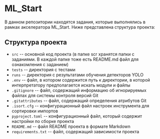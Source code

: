 # ML_Start 
В данном репозитории находятся задания, которые выполнялись в рамках акселератора ML_Start.
Ниже представлена структура проекта:
## Структура проекта
* `src` -- основной код проекта (в папке scr хранятся папки с заданиями. В каждой папке тоже есть README.md файл для ознакомления с заданием) 
* `tests` -- директория с тестами
* `runs` -- директория с результатами обучения детекторов YOLO
* `.env` -- файл, в котором содержится путь к директории, в которой интерпретатору предполагается искать модули и файлы
* `.gitignore` -- файл, содержащий информацию об игнорируемых файлах для системы контроля версий Git
* `.gitattributes` -- файл, содержащий определения атрибутов Git
* `.isort.cfg` -- конфигурационный файл настроек инструмента для сортировки импортов
* `pyproject.toml` -- конфигурационный файл, который содержит настройки по сборке проекта
* `README.md` -- файл README проекта в формате Markdown
* `requirements.txt` -- файл, содержащий зависимости проекта